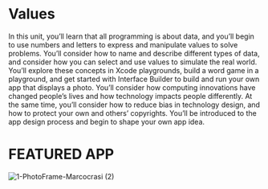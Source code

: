 # Values

In this unit, you’ll learn that all programming is about data, and you’ll begin to use numbers and letters to express and manipulate values to solve problems. You’ll consider how to name and describe different types of data, and consider how you can select and use values to simulate the real world.
You’ll explore these concepts in Xcode playgrounds, build a word game in a playground, and get started with Interface Builder to build and run your own app that displays a photo.
You’ll consider how computing innovations have changed people’s lives and how technology impacts people differently. At the same time, you’ll consider how to reduce bias in technology design, and how to protect your own and others’ copyrights. You’ll be introduced to the app design process and begin to shape your own app idea.

# FEATURED APP

![1-PhotoFrame-Marcocrasi (2)](https://github.com/Marcoc-rasi/DEVELOPMENT-WITH-SWIFT-EXPLORATIONS/assets/51039101/1de4e7c5-7f70-48a1-af8b-6a5fcc8edd89)
 


